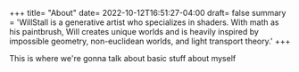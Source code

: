+++
title= "About"
date= 2022-10-12T16:51:27-04:00
draft= false
summary = 'WillStall is a generative artist who specializes in shaders. With math as his paintbrush, Will creates unique worlds and is heavily inspired by impossible geometry, non-euclidean worlds, and light transport theory.'
+++

This is where we're gonna talk about basic stuff about myself